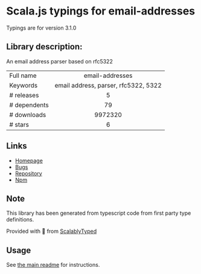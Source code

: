 
# Scala.js typings for email-addresses

Typings are for version 3.1.0

## Library description:
An email address parser based on rfc5322

|                    |                 |
| ------------------ | :-------------: |
| Full name          | email-addresses |
| Keywords           | email address, parser, rfc5322, 5322 |
| # releases         | 5 |
| # dependents       | 79 |
| # downloads        | 9972320 |
| # stars            | 6 |

## Links
- [Homepage](https://github.com/jackbearheart/email-addresses)
- [Bugs](https://github.com/jackbearheart/email-addresses/issues)
- [Repository](https://github.com/jackbearheart/email-addresses)
- [Npm](https://www.npmjs.com/package/email-addresses)
    


## Note
This library has been generated from typescript code from first party type definitions.

Provided with :purple_heart: from [ScalablyTyped](https://github.com/oyvindberg/ScalablyTyped)

## Usage
See [the main readme](../../readme.md) for instructions.


